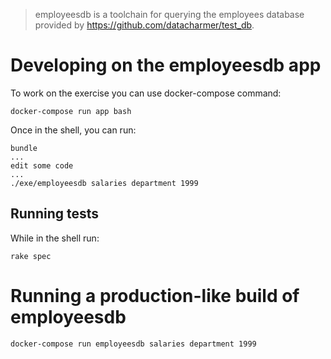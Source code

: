 > employeesdb is a toolchain for querying the employees database provided by https://github.com/datacharmer/test_db.

# Developing on the employeesdb app

To work on the exercise you can use docker-compose command:

```
docker-compose run app bash
```

Once in the shell, you can run:

```
bundle
...
edit some code
...
./exe/employeesdb salaries department 1999
```

## Running tests

While in the shell run:

```
rake spec
```

# Running a production-like build of employeesdb

```
docker-compose run employeesdb salaries department 1999
```
